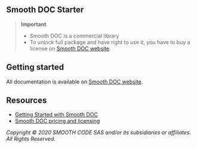 ## Smooth DOC Starter

> **Important**
>
> - Smooth DOC is a commercial library
> - To unlock full package and have right to use it, you have to buy a license on [Smooth DOC website](https://smooth-doc.com).

## Getting started

All documentation is available on [Smooth DOC website](https://smooth-doc.com/).

## Resources

- [Getting Started with Smooth DOC](https://smooth-doc.com/docs/getting-started/)
- [Smooth DOC pricing and licensing](https://smooth-doc.com/docs/license/)

_Copyright © 2020 SMOOTH CODE SAS and/or its subsidiaries or affiliates. All Rights Reserved._
